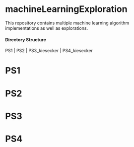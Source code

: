 # machineLearningExploration
This repository contains multiple machine learning algorithm implementations as well as explorations.


#### Directory Structure 

PS1
  |
PS2
  |
PS3_kiesecker
  |
PS4_kiesecker


# PS1

# PS2

# PS3

# PS4
